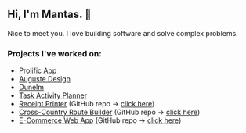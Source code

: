 ## Hi, I'm Mantas. 👋
Nice to meet you. I love building software and solve complex problems.

### Projects I've worked on:
- [Prolific App](https://app.prolific.co/)
- [Auguste Design](https://augustedesign.com)
- [Dunelm](https://dunelm.com)
- [Task Activity Planner](https://tap-webapp.herokuapp.com/)
- [Receipt Printer](https://receipt-printer.netlify.app/) (GitHub repo -> [click here](https://github.com/mantasastra/receipt-printer))
- [Cross-Country Route Builder](https://cross-country-route-builder.netlify.app/) (GitHub repo -> [click here](https://github.com/mantasastra/route-builder))
- [E-Commerce Web App](https://online-e-shop-app.herokuapp.com/) (GitHub repo -> [click here](https://github.com/mantasastra/ecommerce-app))

